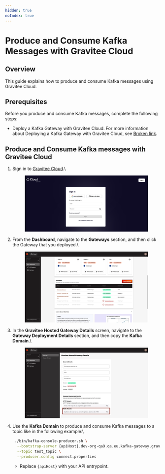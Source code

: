```yaml
---
hidden: true
noIndex: true
---
```


# Produce and Consume Kafka Messages with Gravitee Cloud

## Overview

This guide explains how to produce and consume Kafka messages using Gravitee Cloud.

## Prerequisites&#x20;

Before you produce and consume Kafka messages, complete the following steps:

* Deploy a Kafka Gateway with Gravitee Cloud. For more information about Deploying a Kafka Gateway with Gravitee Cloud, see [Broken link](broken-reference "mention").

## Produce and Consume Kafka messages with Gravitee Cloud

1.  Sign in to [Gravitee Cloud](https://cloud.gravitee.io/).\


    <figure><img src="../.gitbook/assets/image (272).png" alt=""><figcaption></figcaption></figure>
2.  From the **Dashboard**, navigate to the **Gateways** section, and then click the Gateway that you deployed.\


    <figure><img src="../.gitbook/assets/image (304).png" alt=""><figcaption></figcaption></figure>
3.  In the **Gravitee Hosted Gateway Details** screen, navigate to the **Gateway Deployment Details** section, and then copy the **Kafka Domain**.\


    <figure><img src="../.gitbook/assets/image (305).png" alt=""><figcaption></figcaption></figure>
4.  Use the **Kafka Domain** to produce and consume Kafka messages to a topic like in the following example:\


    ```bash
     ./bin/kafka-console-producer.sh \
      --bootstrap-server {apiHost}.dev-org-qa9.qa.eu.kafka-gateway.gravitee.dev:9092 \
      --topic test_topic \
      --producer.config connect.properties
    ```



    * Replace `{apiHost}` with your API entrypoint.
